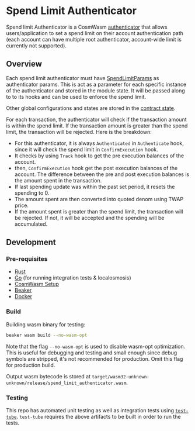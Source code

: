 # Spend Limit Authenticator

Spend limit Authenticator is a CosmWasm [authenticator](https://github.com/osmosis-labs/osmosis/tree/feat/smart-accounts/x/authenticator) that allows users/application to set a spend limit on their account authentication path (each account can have multiple root authenticator, account-wide limit is currently not supported).

## Overview

Each spend limit authenticator must have [SpendLimitParams](./contracts/spend-limit/src/spend_limit/params.rs) as authenticator params. This is act as a parameter for each specific instance of the authenticator and stored in the module state. It will be passed along to to its hooks and can be used to enforce the spend limit.

Other global configurations and states are stored in the [contract state](./contracts/spend-limit/src/state.rs).

For each transaction, the authenticator will check if the transaction amount is within the spend limit. If the transaction amount is greater than the spend limit, the transaction will be rejected. Here is the breakdown:

- For this authenticator, it is always `Authenticated` in `Authenticate` hook, since it will check the spend limit in `ConfirmExecution` hook.
- It checks by using `Track` hook to get the pre execution balances of the account.
- then, `ConfirmExecution` hook get the post execution balances of the account. The difference between the pre and post execution balances is the amount spent in the transaction.
- If last spending update was within the past set period, it resets the spending to 0.
- The amount spent are then converted into quoted denom using TWAP price.
- If the amount spent is greater than the spend limit, the transaction will be rejected. If not, it will be accepted and the spending will be accumulated.

## Development

### Pre-requisites

- [Rust](https://www.rust-lang.org/)
- [Go](https://golang.org/) (for running integration tests & localosmosis)
- [CosmWasm Setup](https://book.cosmwasm.com/setting-up-env.html)
- [Beaker](https://github.com/osmosis-labs/beaker)
- [Docker](https://www.docker.com/)

### Build

Building wasm binary for testing:

```sh
beaker wasm build --no-wasm-opt
```

Note that the flag `--no-wasm-opt` is used to disable wasm-opt optimization. This is useful for debugging and testing and small enough since debug symbols are stripped, it's not recommended for production. Omit this flag for production build.

Output wasm bytecode is stored at `target/wasm32-unknown-unknown/release/spend_limit_authenticator.wasm`.

### Testing

This repo has automated unit testing as well as integration tests using [`test-tube`](https://github.com/osmosis-labs/test-tube). `test-tube` requires the above artifacts to be built in order to run the tests.
